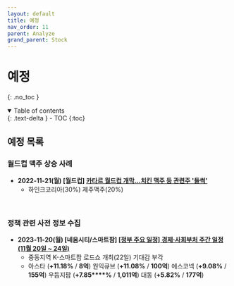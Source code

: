 ```yaml
---
layout: default
title: 예정
nav_order: 11
parent: Analyze
grand_parent: Stock
---
```


# 예정
{: .no_toc }

<details open markdown="block">
  <summary>
    Table of contents
  </summary>
  {: .text-delta }
- TOC
{:toc}
</details>
<!------------------------------------ STEP ------------------------------------>


## 예정 목록

### 월드컵 맥주 상승 사례

* **2022-11-21(월) [월드컵] [카타르 월드컵 개막…치킨 맥주 등 관련주 '들썩'](https://www.newsis.com/view/?id=NISX20221121_0002093420)**
    * 하인크코리아(30%) 제주맥주(20%)

<br>



### 정책 관련 사전 정보 수집

* **2023-11-20(월) [네옴시티/스마트팜] [[정부 주요 일정\] 경제·사회부처 주간 일정 (11월 20일 ~ 24일)](https://www.etoday.co.kr/news/view/2303758)**
  * 중동지역 K-스마트팜 로드쇼 개최(22일) 기대감 부각
  * 아스타 (**+11.18%** / **8억**) 원익큐브 (**+11.08%** / **100억**) 에스코넥 (**+9.08%** / **155억**) 우듬지팜 (**+7.85****%** / **1,011억**) 대동 (**+5.82%** / **177억**)



<br>


